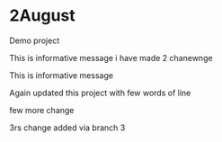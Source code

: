 # 2August
Demo project

This is informative message i have made 2 chanewnge

This is informative message

Again updated this project with few words of line


few more change

3rs change added via branch 3

